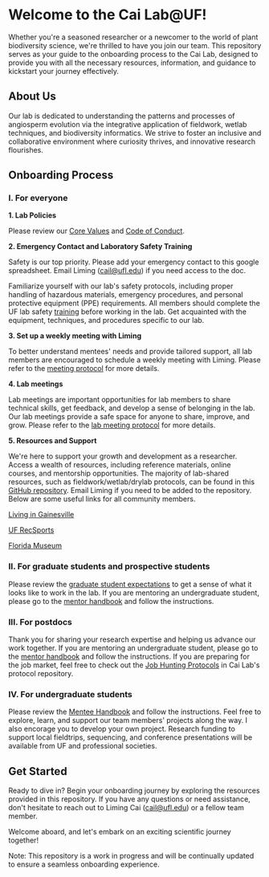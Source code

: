 # Welcome to the Cai Lab@UF! 

Whether you're a seasoned researcher or a newcomer to the world of plant biodiversity science, we're thrilled to have you join our team. This repository serves as your guide to the onboarding process to the Cai Lab, designed to provide you with all the necessary resources, information, and guidance to kickstart your journey effectively.

## About Us

Our lab is dedicated to understanding the patterns and processes of angiosperm evolution via the integrative application of fieldwork, wetlab techniques, and biodiversity informatics. We strive to foster an inclusive and collaborative environment where curiosity thrives, and innovative research flourishes.

## Onboarding Process

### I. For everyone
**1. Lab Policies**

Please review our [Core Values](https://github.com/Cai-group/Onboarding/blob/main/CORE_VALUES.md) and [Code of Conduct](https://github.com/Cai-group/Onboarding/blob/main/CODE_OF_CONDUCT.md). 

**2. Emergency Contact and Laboratory Safety Training**

Safety is our top priority. Please add your emergency contact to this google spreadsheet. Email Liming (cail@ufl.edu) if you need access to the doc.

Familiarize yourself with our lab's safety protocols, including proper handling of hazardous materials, emergency procedures, and personal protective equipment (PPE) requirements. All members should complete the UF lab safety [training](https://www.ehs.ufl.edu/training/) before working in the lab. Get acquainted with the equipment, techniques, and procedures specific to our lab. 

**3. Set up a weekly meeting with Liming**

To better understand mentees' needs and provide tailored support, all lab members are encouraged to schedule a weekly meeting with Liming. Please refer to the [meeting protocol](/Weekly_meeting_w_Liming.md) for more details.

**4. Lab meetings**

Lab meetings are important opportunities for lab members to share technical skills, get feedback, and develop a sense of belonging in the lab. Our lab meetings provide a safe space for anyone to share, improve, and grow. Please refer to the [lab meeting protocol](https://github.com/Cai-group/Onboarding/blob/main/Lab-meetings.md) for more details.
  
**5. Resources and Support**

We're here to support your growth and development as a researcher. Access a wealth of resources, including reference materials, online courses, and mentorship opportunities. The majority of lab-shared resources, such as fieldwork/wetlab/drylab protocols, can be found in this [GitHub repository](https://github.com/Cai-group/Protocols). Email Liming if you need to be added to the repository. Below are some useful links for all community members.

[Living in Gainesville](https://www.visitgainesville.com/)

[UF RecSports](https://recsports.ufl.edu/)

[Florida Museum](https://www.floridamuseum.ufl.edu/)

### II. For graduate students and prospective students

Please review the [graduate student expectations](https://github.com/Cai-group/Onboarding/blob/main/Mentoring_Protocols/Cai_GradStudentExpectations_040723.docx) to get a sense of what it looks like to work in the lab. If you are mentoring an undergraduate student, please go to the [mentor handbook](https://github.com/Cai-group/Onboarding/blob/main/Mentoring_Protocols/Mentor%20Handbook.docx) and follow the instructions.

### III. For postdocs

Thank you for sharing your research expertise and helping us advance our work together. If you are mentoring an undergraduate student, please go to the [mentor handbook](https://github.com/Cai-group/Onboarding/blob/main/Mentoring_Protocols/Mentor%20Handbook.docx) and follow the instructions. If you are preparing for the job market, feel free to check out the [Job Hunting Protocols](https://github.com/Cai-group/Protocols/tree/main/Academic_job_packet) in Cai Lab's protocol repository.

### IV. For undergraduate students

Please review the [Mentee Handbook](https://github.com/Cai-group/Onboarding/blob/main/Mentoring_Protocols/The%20Mentee%20Handbook.docx) and follow the instructions. Feel free to explore, learn, and support our team members' projects along the way. I also encorage you to develop your own project. Research funding to support local fieldtrips, sequencing, and conference presentations will be available from UF and professional societies.

## Get Started
Ready to dive in? Begin your onboarding journey by exploring the resources provided in this repository. If you have any questions or need assistance, don't hesitate to reach out to Liming Cai (cail@ufl.edu) or a fellow team member.

Welcome aboard, and let's embark on an exciting scientific journey together!

Note: This repository is a work in progress and will be continually updated to ensure a seamless onboarding experience.




